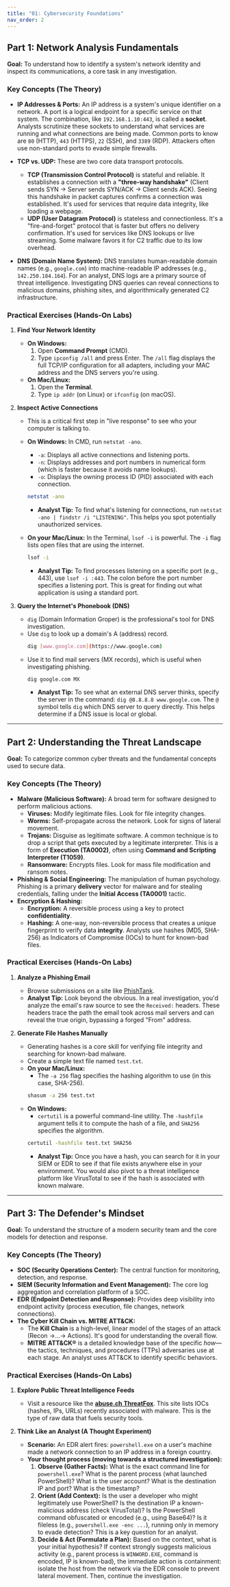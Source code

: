 ```yaml
---
title: "01: Cybersecurity Foundations"
nav_order: 2
---
```


## Part 1: Network Analysis Fundamentals

**Goal:** To understand how to identify a system's network identity and inspect its communications, a core task in any investigation.

### Key Concepts (The Theory)

- **IP Addresses & Ports:** An IP address is a system's unique identifier on a network. A port is a logical endpoint for a specific service on that system. The combination, like `192.168.1.10:443`, is called a **socket**. Analysts scrutinize these sockets to understand what services are running and what connections are being made. Common ports to know are `80` (HTTP), `443` (HTTPS), `22` (SSH), and `3389` (RDP). Attackers often use non-standard ports to evade simple firewalls.

- **TCP vs. UDP:** These are two core data transport protocols.

  - **TCP (Transmission Control Protocol)** is stateful and reliable. It establishes a connection with a **"three-way handshake"** (Client sends SYN -> Server sends SYN/ACK -> Client sends ACK). Seeing this handshake in packet captures confirms a connection was established. It's used for services that require data integrity, like loading a webpage.
  - **UDP (User Datagram Protocol)** is stateless and connectionless. It's a "fire-and-forget" protocol that is faster but offers no delivery confirmation. It's used for services like DNS lookups or live streaming. Some malware favors it for C2 traffic due to its low overhead.

- **DNS (Domain Name System):** DNS translates human-readable domain names (e.g., `google.com`) into machine-readable IP addresses (e.g., `142.250.184.164`). For an analyst, DNS logs are a primary source of threat intelligence. Investigating DNS queries can reveal connections to malicious domains, phishing sites, and algorithmically generated C2 infrastructure.

### Practical Exercises (Hands-On Labs)

1.  **Find Your Network Identity**

    - **On Windows:**
      1.  Open **Command Prompt** (CMD).
      2.  Type `ipconfig /all` and press Enter. The `/all` flag displays the full TCP/IP configuration for all adapters, including your MAC address and the DNS servers you're using.
    - **On Mac/Linux:**
      1.  Open the **Terminal**.
      2.  Type `ip addr` (on Linux) or `ifconfig` (on macOS).

2.  **Inspect Active Connections**

    - This is a critical first step in "live response" to see who your computer is talking to.
    - **On Windows:** In CMD, run `netstat -ano`.

      - `-a`: Displays all active connections and listening ports.
      - `-n`: Displays addresses and port numbers in numerical form (which is faster because it avoids name lookups).
      - `-o`: Displays the owning process ID (PID) associated with each connection.

      ```bash
      netstat -ano
      ```

      - **Analyst Tip:** To find what's listening for connections, run `netstat -ano | findstr /i "LISTENING"`. This helps you spot potentially unauthorized services.

    - **On your Mac/Linux:** In the Terminal, `lsof -i` is powerful. The `-i` flag lists open files that are using the internet.
      ```bash
      lsof -i
      ```
      - **Analyst Tip:** To find processes listening on a specific port (e.g., 443), use `lsof -i :443`. The colon before the port number specifies a listening port. This is great for finding out what application is using a standard port.

3.  **Query the Internet's Phonebook (DNS)**
    - `dig` (Domain Information Groper) is the professional's tool for DNS investigation.
    - Use `dig` to look up a domain's A (address) record.
      ```bash
      dig [www.google.com](https://www.google.com)
      ```
    - Use it to find mail servers (MX records), which is useful when investigating phishing.
      ```bash
      dig google.com MX
      ```
      - **Analyst Tip:** To see what an external DNS server thinks, specify the server in the command: `dig @8.8.8.8 www.google.com`. The `@` symbol tells `dig` which DNS server to query directly. This helps determine if a DNS issue is local or global.

---

## Part 2: Understanding the Threat Landscape

**Goal:** To categorize common cyber threats and the fundamental concepts used to secure data.

### Key Concepts (The Theory)

- **Malware (Malicious Software):** A broad term for software designed to perform malicious actions.
  - **Viruses:** Modify legitimate files. Look for file integrity changes.
  - **Worms:** Self-propagate across the network. Look for signs of lateral movement.
  - **Trojans:** Disguise as legitimate software. A common technique is to drop a script that gets executed by a legitimate interpreter. This is a form of **Execution (TA0002)**, often using **Command and Scripting Interpreter (T1059)**.
  - **Ransomware:** Encrypts files. Look for mass file modification and ransom notes.
- **Phishing & Social Engineering:** The manipulation of human psychology. Phishing is a primary **delivery** vector for malware and for stealing credentials, falling under the **Initial Access (TA0001)** tactic.
- **Encryption & Hashing:**
  - **Encryption:** A reversible process using a key to protect **confidentiality**.
  - **Hashing:** A one-way, non-reversible process that creates a unique fingerprint to verify data **integrity**. Analysts use hashes (MD5, SHA-256) as Indicators of Compromise (IOCs) to hunt for known-bad files.

### Practical Exercises (Hands-On Labs)

1.  **Analyze a Phishing Email**

    - Browse submissions on a site like [PhishTank](https://phishtank.org/).
    - **Analyst Tip:** Look beyond the obvious. In a real investigation, you'd analyze the email's raw source to see the `Received:` headers. These headers trace the path the email took across mail servers and can reveal the true origin, bypassing a forged "From" address.

2.  **Generate File Hashes Manually**
    - Generating hashes is a core skill for verifying file integrity and searching for known-bad malware.
    - Create a simple text file named `test.txt`.
    - **On your Mac/Linux:**
      - The `-a 256` flag specifies the hashing algorithm to use (in this case, SHA-256).
      ```bash
      shasum -a 256 test.txt
      ```
    - **On Windows:**
      - `certutil` is a powerful command-line utility. The `-hashfile` argument tells it to compute the hash of a file, and `SHA256` specifies the algorithm.
      ```bash
      certutil -hashfile test.txt SHA256
      ```
      - **Analyst Tip:** Once you have a hash, you can search for it in your SIEM or EDR to see if that file exists anywhere else in your environment. You would also pivot to a threat intelligence platform like VirusTotal to see if the hash is associated with known malware.

---

## Part 3: The Defender's Mindset

**Goal:** To understand the structure of a modern security team and the core models for detection and response.

### Key Concepts (The Theory)

- **SOC (Security Operations Center):** The central function for monitoring, detection, and response.
- **SIEM (Security Information and Event Management):** The core log aggregation and correlation platform of a SOC.
- **EDR (Endpoint Detection and Response):** Provides deep visibility into endpoint activity (process execution, file changes, network connections).
- **The Cyber Kill Chain vs. MITRE ATT&CK:**
  - The **Kill Chain** is a high-level, linear model of the stages of an attack (Recon ->...-> Actions). It's good for understanding the overall flow.
  - **MITRE ATT&CK®** is a detailed knowledge base of the specific _how_—the tactics, techniques, and procedures (TTPs) adversaries use at each stage. An analyst uses ATT&CK to identify specific behaviors.

### Practical Exercises (Hands-On Labs)

1.  **Explore Public Threat Intelligence Feeds**

    - Visit a resource like the **[abuse.ch ThreatFox](https://threatfox.abuse.ch/browse/)**. This site lists IOCs (hashes, IPs, URLs) recently associated with malware. This is the type of raw data that fuels security tools.

2.  **Think Like an Analyst (A Thought Experiment)**
    - **Scenario:** An EDR alert fires: `powershell.exe` on a user's machine made a network connection to an IP address in a foreign country.
    - **Your thought process (moving towards a structured investigation):**
      1.  **Observe (Gather Facts):** What is the exact command line for `powershell.exe`? What is the parent process (what launched PowerShell)? What is the user account? What is the destination IP and port? What is the timestamp?
      2.  **Orient (Add Context):** Is the user a developer who might legitimately use PowerShell? Is the destination IP a known-malicious address (check VirusTotal)? Is the PowerShell command obfuscated or encoded (e.g., using Base64)? Is it fileless (e.g., `powershell.exe -enc ...`), running only in memory to evade detection? This is a key question for an analyst.
      3.  **Decide & Act (Formulate a Plan):** Based on the context, what is your initial hypothesis? If context strongly suggests malicious activity (e.g., parent process is `WINWORD.EXE`, command is encoded, IP is known-bad), the immediate action is containment: isolate the host from the network via the EDR console to prevent lateral movement. Then, continue the investigation.

